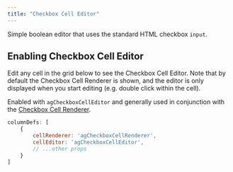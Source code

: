 ```yaml
---
title: "Checkbox Cell Editor"
---
```


Simple boolean editor that uses the standard HTML checkbox `input`.

## Enabling Checkbox Cell Editor

Edit any cell in the grid below to see the Checkbox Cell Editor. Note that by default the Checkbox Cell Renderer is shown, and the editor is only displayed when you start editing (e.g. double click within the cell).

<grid-example title='Checkbox Editor' name='checkbox-editor' type='generated' options='{ "modules": ["clientside"] }'></grid-example>

Enabled with `agCheckboxCellEditor` and generally used in conjunction with the [Checkbox Cell Renderer](/cell-rendering/#checkbox-cell-renderer).

```js
columnDefs: [
    {
        cellRenderer: 'agCheckboxCellRenderer',
        cellEditor: 'agCheckboxCellEditor',
        // ...other props
    }
]
```


